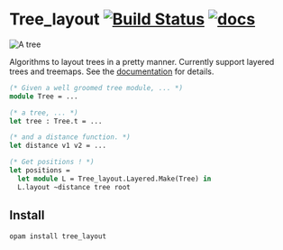 # Tree_layout [![Build Status](https://travis-ci.org/Drup/tree_layout.svg?branch=master)](https://travis-ci.org/Drup/tree_layout) [![docs](https://img.shields.io/badge/doc-online-blue.svg)][doc]



![A tree](https://drup.github.io/tree_layout/layered_tree.svg)

Algorithms to layout trees in a pretty manner.
Currently support layered trees and treemaps.
See the [documentation][doc] for details.

```ocaml
(* Given a well groomed tree module, ... *)
module Tree = ...

(* a tree, ... *)
let tree : Tree.t = ...

(* and a distance function. *)
let distance v1 v2 = ...

(* Get positions ! *)
let positions =
  let module L = Tree_layout.Layered.Make(Tree) in
  L.layout ~distance tree root
```

## Install

```
opam install tree_layout
```

[doc]: https://drup.github.io/tree_layout/dev/


